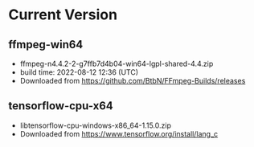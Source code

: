# Current Version

## ffmpeg-win64

- ffmpeg-n4.4.2-2-g7ffb7d4b04-win64-lgpl-shared-4.4.zip
- build time: 2022-08-12 12:36 (UTC)
- Downloaded from https://github.com/BtbN/FFmpeg-Builds/releases

## tensorflow-cpu-x64

- libtensorflow-cpu-windows-x86_64-1.15.0.zip
- Downloaded from https://www.tensorflow.org/install/lang_c
